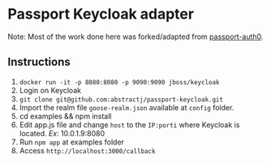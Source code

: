 # Passport Keycloak adapter

Note: Most of the work done here was forked/adapted from [passport-auth0](https://github.com/auth0/passport-auth0.git).

## Instructions

1. `docker run -it -p 8080:8080 -p 9090:9090 jboss/keycloak`
2. Login on Keycloak
3. `git clone git@github.com:abstractj/passport-keycloak.git`
4. Import the realm file `goose-realm.json` available at `config` folder.
5. cd examples && npm install
6. Edit app.js file and change `host` to the `IP:porti` where Keycloak is located. *Ex*: 10.0.1.9:8080
7. Run `npm app` at examples folder
8. Access `http://localhost:3000/callback`
